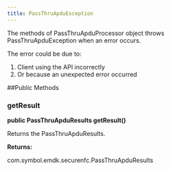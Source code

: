 ```yaml
---
title: PassThruApduException
---
```


The methods of PassThruApduProcessor object throws PassThruApduException when an error
 occurs.

The error could be due to:

1. Client using the API incorrectly
2. Or because an unexpected error occurred

##Public Methods

### getResult

**public PassThruApduResults getResult()**

Returns the PassThruApduResults.

**Returns:**

com.symbol.emdk.securenfc.PassThruApduResults

